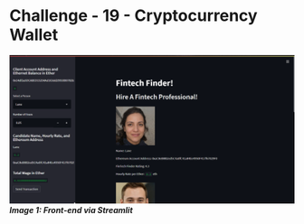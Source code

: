 # Challenge - 19 - Cryptocurrency Wallet

![](Images/overview.PNG)
***Image 1: Front-end via Streamlit***
